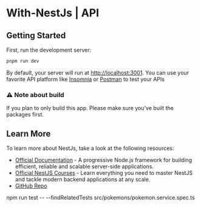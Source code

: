 # With-NestJs | API

## Getting Started

First, run the development server:

```bash
pnpm run dev
```

By default, your server will run at [http://localhost:3001](http://localhost:3001). You can use your favorite API platform like [Insomnia](https://insomnia.rest/) or [Postman](https://www.postman.com/) to test your APIs

### ⚠️ Note about build

If you plan to only build this app. Please make sure you've built the packages first.

## Learn More

To learn more about NestJs, take a look at the following resources:

- [Official Documentation](https://docs.nestjs.com) - A progressive Node.js framework for building efficient, reliable and scalable server-side applications.
- [Official NestJS Courses](https://courses.nestjs.com) - Learn everything you need to master NestJS and tackle modern backend applications at any scale.
- [GitHub Repo](https://github.com/nestjs/nest)


npm run test -- --findRelatedTests src/pokemons/pokemon.service.spec.ts